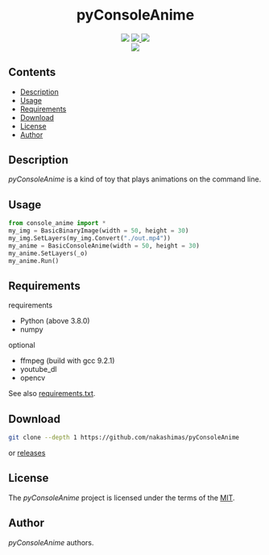 

<h1 align="center">
  <br>
  pyConsoleAnime
  <br>
</h1>

<h4 align="center"></h4>

<p align="center">
  <a>
    <img src="https://img.shields.io/badge/build-not--yet-red">
    <!-- <img src="https://img.shields.io/badge/build-passing-brightgreen"> -->
  </a>
  <a href="https://github.com/nakashimas/pyConsoleAnime/releases">
    <img src="https://img.shields.io/badge/releace-None-58839b.svg?style=flat">
  </a>
  <a href="./LICENSE">
    <img src="http://img.shields.io/badge/license-MIT-blue.svg?style=flat">
  </a>
  <br>
  <a>
    <img src="https://img.shields.io/badge/platform-win--32%20%7C%20win--64%20%7C%20CentOS-lightgrey">
  </a>
</p>

<h2> Contents </h2>

- [Description](#description)
- [Usage](#usage)
- [Requirements](#requirements)
- [Download](#download)
- [License](#license)
- [Author](#author)

## Description

_pyConsoleAnime_ is a kind of toy that plays animations on the command line.

## Usage

```py
from console_anime import *
my_img = BasicBinaryImage(width = 50, height = 30)
my_img.SetLayers(my_img.Convert("./out.mp4"))
my_anime = BasicConsoleAnime(width = 50, height = 30)
my_anime.SetLayers(_o)
my_anime.Run()
```

## Requirements

requirements

- Python (above 3.8.0)
- numpy

optional

- ffmpeg (build with gcc 9.2.1)
- youtube_dl
- opencv


See also [requirements.txt](./requirements.txt).

## Download

```sh
git clone --depth 1 https://github.com/nakashimas/pyConsoleAnime
```

or [releases](https://github.com/nakashimas/pyConsoleAnime/releases)

## License

The _pyConsoleAnime_ project is licensed under the terms of the [MIT](./LICENSE).

## Author

_pyConsoleAnime_ authors.
